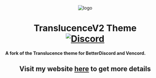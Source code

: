<div align="center">
    <img src="https://cdn.discordapp.com/icons/1259437346944979027/e28036a239aea2e6e4077b3f69bd52b1.webp?size=4096" alt="logo" />

# TranslucenceV2 Theme <br>[![Discord][discord-logo]][discord-url]
</div>

#### A fork of the Translucence theme for BetterDiscord and Vencord.

<div align="center">
    <h2><strong>Visit my website <a href="https://warfins-organization.gitbook.io/translucencev2/">here</a> to get more details</strong></h2>
</div>

[discord-logo]: https://img.shields.io/static/v1?label=Discord&message=Server&style=flat&logo=discord&color=blue
[discord-url]: https://discord.gg/t6CKrYvQuE
